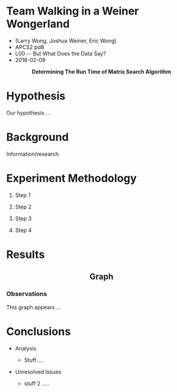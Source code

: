 # Team Walking in a Weiner Wongerland
<ul>
	<li> (Larry Wong, Joshua Weiner, Eric Wong)</li>
 	<li> APCS2 pd8</li>
 	<li>L00 -- But What Does the Data Say?</li>
	<li>2018-02-09</li>
</ul>
<p align="center">
<b>Determining The Run Time of Matrix Search Algorithm</b>
</p>

# Hypothesis
<p> Our hypothesis ...</P>

# Background
<p> Information/research </p>

# Experiment Methodology
<ol>
	<li>  <p> Step 1 </p> </li>
	<li>  <p> Step 2 </p> </li>
	<li>  <p> Step 3 </p> </li>
	<li>  <p> Step 4 </p> </li>
</ol>

# Results
<h2 align="center"> Graph </h2>
<h3> Observations </h3>
<p> This graph appears ... </p>

# Conclusions
<ul>
	<li> Analysis </li>
	     <ul>
		<li> <p> Stuff..... </p> </li>
	     </ul>
	<li> Unresolved Issues </li>
	     <ul>
		<li> <p> stuff 2 ..... </p> </li>
	     </ul>
</ul>

